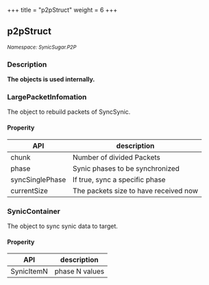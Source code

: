 +++
title = "p2pStruct"
weight = 6
+++

## p2pStruct
<small>*Namespace: SynicSugar.P2P*</small>


### Description
**The objects is used internally.**

### LargePacketInfomation
The object to rebuild packets of SyncSynic.

#### Properity
| API | description |
|---|---|
| chunk | Number of divided Packets |
| phase | Synic phases to be synchronized |
| syncSinglePhase | If true, sync a specific phase |
| currentSize | The packets size to have received now |


### SynicContainer
The object to sync synic data to target.

#### Properity
| API | description |
|---|---|
| SynicItemN | phase N values |
